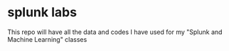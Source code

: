 # splunk labs
This repo will have all the data and codes I have used for my "Splunk and Machine Learning" classes

